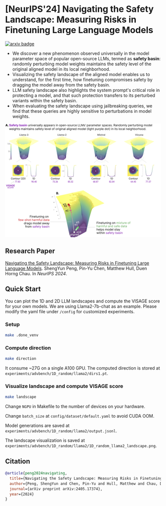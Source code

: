 # [NeurIPS'24] Navigating the Safety Landscape: Measuring Risks in Finetuning Large Language Models

[![arxiv badge](https://img.shields.io/badge/arXiv-2405.17374-red)](https://arxiv.org/abs/2405.17374)

- We discover a new phenomenon observed universally in the model parameter space of popular open-source LLMs, termed as **safety basin**: randomly perturbing model weights maintains the safety level of the original aligned model in its local neighborhood.
- Visualizing the safety landscape of the aligned model enables us to understand, for the first time, how finetuning compromises safety by dragging the model away from the safety basin. 
- LLM safety landscape also highlights the system prompt's critical role in protecting a model, and that such protection transfers to its perturbed variants within the safety basin.
- When evaluating the safety landscape using jailbreaking queries, we find that these queries are highly sensitive to perturbations in model weights.

<p align="center">
<img src="./image/landscape.png" alt="Demo" width="900"/>
</p>

## Research Paper
[Navigating the Safety Landscape: Measuring Risks in Finetuning Large Language Models](https://arxiv.org/abs/2405.17374). ShengYun Peng, Pin-Yu Chen, Matthew Hull, Duen Horng Chau. In *NeurIPS 2024*.


## Quick Start
You can plot the 1D and 2D LLM landscapes and compute the VISAGE score for your own models. We are using Llama2-7b-chat as an example. Please modify the yaml file under `/config` for customized experiments. 

### Setup
```bash
make .done_venv
```

### Compute direction
```bash
make direction
```

It consume ~27G on a single A100 GPU. The computed direction is stored at `experiments/advbench/1D_random/llama2/dirs1.pt`.

### Visualize landscape and compute VISAGE score
```bash
make landscape 
```

Change `NGPU` in Makefile to the number of devices on your hardware. 

Change `batch_size` at `config/dataset/default.yaml` to avoid CUDA OOM. 

Model generations are saved at `experiments/advbench/1D_random/llama2/output.jsonl`.

The landscape visualization is saved at `experiments/advbench/1D_random/llama2/1D_random_llama2_landscape.png`.

## Citation
```bibtex
@article{peng2024navigating,
  title={Navigating the Safety Landscape: Measuring Risks in Finetuning Large Language Models},
  author={Peng, ShengYun and Chen, Pin-Yu and Hull, Matthew and Chau, Duen Horng},
  journal={arXiv preprint arXiv:2405.17374},
  year={2024}
}
```






